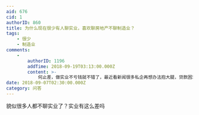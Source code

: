 ```yaml
---
aid: 676
cid: 1
authorID: 860
title: 为什么现在很少有人聊实业，喜欢聊房地产不聊制造业？
tags:
    - 很少
    - 制造业
comments:
    -
        authorID: 1196
        addTime: 2018-09-19T03:13:00.000Z
        content: >-
            何止差，做实业不亏钱就不错了，最近看新闻很多私企再想办法抱大腿，贷款困难，而房地产基本上一本万利，不过现在房地产市场基本上只准入不准出，维持高房价，有些城市估计还可以投资一下。
date: 2018-09-07T02:30:00.000Z
category: 问答
---
```


貌似很多人都不聊实业了？实业有这么差吗
